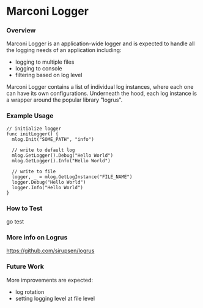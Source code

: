 # Marconi Logger

### Overview
Marconi Logger is an application-wide logger and is expected to handle all the logging needs of an application including:
- logging to multiple files
- logging to console
- filtering based on log level

Marconi Logger contains a list of individual log instances, where each one can have its own configurations. Underneath the hood, each log instance is a wrapper around the popular library "logrus".

### Example Usage
```
// initialize logger
func initLogger() {
  mlog.Init("SOME_PATH", "info")
  
  // write to default log
  mlog.GetLogger().Debug("Hello World")
  mlog.GetLogger().Info("Hello World")
  
  // write to file
  logger, _ = mlog.GetLogInstance("FILE_NAME")
  logger.Debug("Hello World")
  logger.Info("Hello World")
}
```

### How to Test
go test

### More info on Logrus
https://github.com/sirupsen/logrus

### Future Work
More improvements are expected:
- log rotation
- setting logging level at file level
